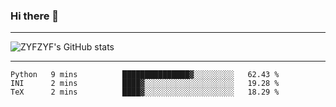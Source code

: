 ### Hi there 👋

-------

<!--

- 🔭 I’m currently working on ...
- 🌱 I’m currently learning Rust
- 👯 I’m looking to collaborate on ...
- 🤔 I’m looking for help with ...
- 💬 Ask me about ...
- 📫 How to reach me: ...
- 😄 Pronouns: ...
- ⚡ Fun fact: ...

-------
-->

![ZYFZYF's GitHub stats](https://github-readme-stats.vercel.app/api?username=ZYFZYF)


-------

<!--START_SECTION:waka-->

```text
Python   9 mins          ███████████████▓░░░░░░░░░   62.43 %
INI      2 mins          ████▓░░░░░░░░░░░░░░░░░░░░   19.28 %
TeX      2 mins          ████▓░░░░░░░░░░░░░░░░░░░░   18.29 %
```

<!--END_SECTION:waka-->


